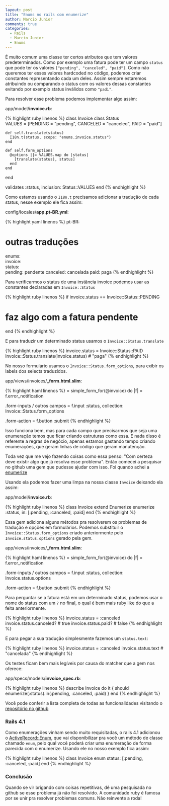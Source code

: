 ```yaml
---
layout: post
title: "Enums no rails com enumerize"
author: Marcio Junior
comments: true
categories:
  - Rails
  - Marcio Junior
  - Enums
---
```


É muito comum uma classe ter certos atributos que tem valores predeterminados. Como por exemplo
uma fatura pode ter um campo `status` que pode ter os valores `["pending", "canceled", "paid"]`.
Como não queremos ter esses valores hardcoded no código, podemos criar constantes representando cada um deles.
Assim sempre estaremos atribuindo ou comparando o status com os valores dessas constantes evitando por exemplo status inválidos como `"padi"`.

Para resolver esse problema podemos implementar algo assim:

app/model/**invoice.rb**:

{% highlight ruby linenos %}
class Invoice
  class Status            
    VALUES = [PENDING = "pending", CANCELED = "canceled", PAID = "paid"]

    def self.translate(status)
      I18n.t(status, scope: "enums.invoice.status") 
    end                   

    def self.form_options 
      @options ||= VALUES.map do |status|
        [translate(status), status]    
      end         
    end                   
  end

  validates :status, inclusion: Status::VALUES
end
{% endhighlight %}

Como estamos usando o `I18n.t` precisamos adicionar a tradução de cada status, nesse exemplo ele fica assim:

config/locales/**app.pt-BR.yml**:

{% highlight yaml linenos %}
pt-BR:                    
   # outras traduções
   enums:                  
     invoice:              
       status:             
         pending: pendente 
         canceled: cancelada
         paid: paga 
{% endhighlight %}

Para verificarmos o status de uma instância invoice podemos usar as constantes declaradas em `Invoice::Status`

{% highlight ruby linenos %}
if invoice.status == Invoice::Status::PENDING
  # faz algo com a fatura pendente
end
{% endhighlight %}

E para traduzir um determinado status usamos o `Invoice::Status.translate`

{% highlight ruby linenos %}
  invoice.status = Invoice::Status::PAID
  Invoice::Status.translate(invoice.status) # "paga"
{% endhighlight %}

No nosso formulário usamos o `Invoice::Status.form_options`, para exibir os labels dos selects traduzidos.

app/views/invoices/**_form.html.slim**:

{% highlight haml linenos %}
= simple_form_for(@invoice) do |f|
   = f.error_notification

   .form-inputs
     / outros campos
     = f.input :status, collection: Invoice::Status.form_options

   .form-action
     = f.button :submit
{% endhighlight %}

Isso funciona bem, mas para cada campo que precisarmos que seja uma enumeração temos que ficar criando estruturas como essa.
E nada disso é referente a regras de negócio, apenas estamos gastando tempo criando enumerações, que geram linhas de código que
geram manutenção.

Toda vez que me vejo fazendo coisas como essa penso: "Com certeza deve existir algo que já resolva esse problema". Então comecei
a pesquisar no github uma gem que pudesse ajudar com isso. Foi quando achei a [enumerize](https://github.com/brainspec/enumerize)

Usando ela podemos fazer uma limpa na nossa classe `Invoice` deixando ela assim:

app/model/**invoice.rb**:

{% highlight ruby linenos %}
  class Invoice
    extend Enumerize
    enumerize :status, in: [:pending, :canceled, :paid]
  end
{% endhighlight %}

Essa gem adiciona alguns métodos pra resolverem os problemas de tradução e opções em formulários.
Podemos substituir o `Invoice::Status.form_options` criado anteriormente pelo `Invoice.status.options` gerado pela gem.

app/views/invoices/**_form.html.slim**:

{% highlight haml linenos %}
= simple_form_for(@invoice) do |f|
   = f.error_notification

   .form-inputs
     / outros campos
     = f.input :status, collection: Invoice.status.options

   .form-action
     = f.button :submit
{% endhighlight %}

Para perguntar se a fatura está em um determinado status, podemos usar o nome do status com
um `?` no final, o qual é bem mais ruby like do que a feita anteriormente.

{% highlight ruby linenos %}
  invoice.status = :canceled
  invoice.status.canceled? # true
  invoice.status.paid? # false
{% endhighlight %}

E para pegar a sua tradução simplesmente fazemos um `status.text`:

{% highlight ruby linenos %}
  invoice.status = :canceled
  invoice.status.text # "cancelada"
{% endhighlight %}

Os testes ficam bem mais legíveis por causa do matcher que a gem nos oferece:

app/specs/models/**invoice_spec.rb**:

{% highlight ruby linenos %}
  describe Invoice do
    it { should enumerize(:status).in(:pending, :canceled, :paid) }
  end
{% endhighlight %}

Você pode conferir a lista completa de todas as funcionalidades visitando o [repositório no github](https://github.com/brainspec/enumerize)

### Rails 4.1

Como enumerações vinham sendo muito requisitadas, o rails 4.1 adicionou o [ActiveRecord::Enum](http://edgeapi.rubyonrails.org/classes/ActiveRecord/Enum.html), 
que vai disponibilizar pra você um método de classe chamado `enum`, pelo qual você poderá criar uma enumeração de forma parecida com o enumerize.
Usando ele no nosso exemplo fica assim:

{% highlight ruby linenos %}
  class Invoice
    enum status: [:pending, :canceled, :paid]
  end
{% endhighlight %}

### Conclusão

Quando se vir brigando com coisas repetitivas, dê uma pesquisada no github se esse problema já não foi resolvido.
A comunidade ruby é famosa por se unir pra resolver problemas comuns. Não reinvente a roda!
